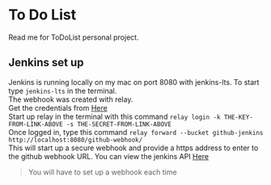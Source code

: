 # To Do List
Read me for ToDoList personal project.
## Jenkins set up
Jenkins is running locally on my mac on port 8080 with jenkins-lts. To start type `jenkins-lts` in the terminal. <br>
The webhook was created with relay. <br>
Get the credentials from [Here](https://my.webhookrelay.com/tokens) <br>
Start up relay in the terminal with this command `relay login -k THE-KEY-FROM-LINK-ABOVE -s THE-SECRET-FROM-LINK-ABOVE` 
<br>
Once logged in, type this command `relay forward --bucket github-jenkins http://localhost:8080/github-webhook/` <br>
This will start up a secure webhook and provide a https address to enter to the github webhook URL.
You can view the jenkins API [Here](http://localhost:8080)
> You will have to set up a webhook each time